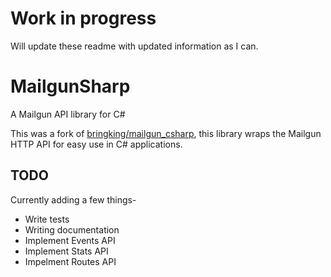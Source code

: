 Work in progress
==============
Will update these readme with updated information as I can.

MailgunSharp
==============

A Mailgun API library for C#

This was a fork of [bringking/mailgun_csharp](https://github.com/bringking/mailgun_csharp), this library wraps the
Mailgun HTTP API for easy use in C# applications.

## TODO
Currently adding a few things-

* Write tests
* Writing documentation
* Implement Events API
* Implement Stats API
* Impelment Routes API
